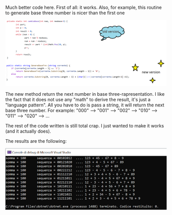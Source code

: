 Much better code here. 
First of all: it works.
Also, for example, this routine to generate base three number is nicer than the first one

![alt text](https://github.com/z374/100-sum/blob/master/7-July/numeribase.png)

The new method return the next number in base three-rapresentation. I like the fact that it does not use any "math" to derive the result, it's just a "language pattern". All you have to do is pass a string, it will return the next base three number. For example:
"000" --> "001" --> "002" --> "010" --> "011" --> "020" --> ...


The rest of the code written is still total crap. I just wanted to make it works (and it actually does).


The results are the following:

![alt text](https://github.com/z374/100-sum/blob/master/7-July/somme.png)
